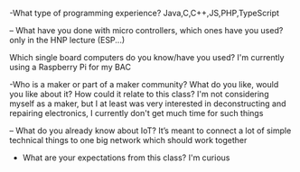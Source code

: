 -What type of programming experience?
Java,C,C++,JS,PHP,TypeScript

– What have you done with micro controllers, which ones have
you used?
only in the HNP lecture (ESP...)

Which single board computers do you know/have you used?
I'm currently using a Raspberry Pi for my BAC

-Who is a maker or part of a maker community? What do you like, would you like about it? How could it relate to this class?
I'm not considering myself as a maker, but I at least was very interested in 
deconstructing and repairing electronics, I currently don't get much time for such things

– What do you already know about IoT?
It’s meant to connect a lot of simple technical things to one big network which should work together

- What are your expectations from this class?
I'm curious